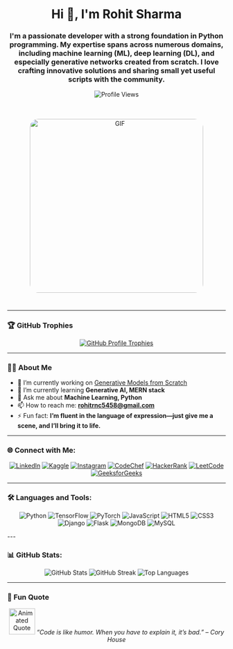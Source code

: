 <h1 align="center">Hi 👋, I'm Rohit Sharma</h1>

<h3 align="center">
    I'm a passionate developer with a strong foundation in Python programming. My expertise spans across numerous domains, including machine learning (ML), deep learning (DL), and especially generative networks created from scratch. I love crafting innovative solutions and sharing small yet useful scripts with the community.
</h3>


<p align="center">
    <img src="https://komarev.com/ghpvc/?username=rohit-sharma-rs&label=Profile%20views&color=0e75b6&style=flat" alt="Profile Views" />
</p>
<br>
<br>
<div align="center" style="position: relative; width: 100%; padding-bottom: 5%; max-width: 400px; margin: auto;">
    <img src="https://media3.giphy.com/media/v1.Y2lkPTc5MGI3NjExOWRsd3hxdTBoZmhxY2d0Z2ExZTd6ZnBxYng3Ynhnc2dzNmcwOW42YiZlcD12MV9pbnRlcm5hbF9naWZfYnlfaWQmY3Q9Zw/QDjpIL6oNCVZ4qzGs7/giphy.webp" 
         alt="GIF" style="width: 100%; height: 400; border-radius: 20px;">
</div>

---

### 🏆 GitHub Trophies
<p align="center">
    <a href="https://github.com/ryo-ma/github-profile-trophy">
        <img src="https://github-profile-trophy.vercel.app/?username=rohit-sharma-rs&theme=onedark" alt="GitHub Profile Trophies" />
    </a>
</p>

---

### 👨‍💻 About Me
- 🔭 I’m currently working on [Generative Models from Scratch](https://github.com/Rohit-Sharma-RS/ML-and-DL/blob/main/GANs.ipynb)
- 🌱 I’m currently learning **Generative AI, MERN stack**
- 💬 Ask me about **Machine Learning, Python**
- 📫 How to reach me: **rohitrnc5458@gmail.com**
- ⚡ Fun fact: **I’m fluent in the language of expression—just give me a scene, and I’ll bring it to life.**

---

### 🌐 Connect with Me:
<p align="center">
    <a href="https://linkedin.com/in/rohit-sharma-b26200282" target="_blank"><img src="https://img.shields.io/badge/LinkedIn-0A66C2?style=for-the-badge&logo=linkedin&logoColor=white" alt="LinkedIn" /></a>
    <a href="https://kaggle.com/rohitsharma777" target="_blank"><img src="https://img.shields.io/badge/Kaggle-20BEFF?style=for-the-badge&logo=kaggle&logoColor=white" alt="Kaggle" /></a>
    <a href="https://instagram.com/behind_._you" target="_blank"><img src="https://img.shields.io/badge/Instagram-E4405F?style=for-the-badge&logo=instagram&logoColor=white" alt="Instagram" /></a>
    <a href="https://www.codechef.com/users/rohitsh77" target="_blank"><img src="https://img.shields.io/badge/CodeChef-5B4638?style=for-the-badge&logo=codechef&logoColor=white" alt="CodeChef" /></a>
    <a href="https://www.hackerrank.com/rohitrnc5458" target="_blank"><img src="https://img.shields.io/badge/HackerRank-2EC866?style=for-the-badge&logo=hackerrank&logoColor=white" alt="HackerRank" /></a>
    <a href="https://www.leetcode.com/rohitrnc5458" target="_blank"><img src="https://img.shields.io/badge/LeetCode-FFA116?style=for-the-badge&logo=leetcode&logoColor=black" alt="LeetCode" /></a>
    <a href="https://auth.geeksforgeeks.org/user/rohitrnwhh9" target="_blank"><img src="https://img.shields.io/badge/GeeksforGeeks-058a42?style=for-the-badge&logo=geeksforgeeks&logoColor=white" alt="GeeksforGeeks" /></a>
</p>

---

### 🛠️ Languages and Tools:
<p align="center">
    <img src="https://img.shields.io/badge/Python-3776AB?style=for-the-badge&logo=python&logoColor=white" alt="Python" />
    <img src="https://img.shields.io/badge/TensorFlow-FF6F00?style=for-the-badge&logo=tensorflow&logoColor=white" alt="TensorFlow" />
    <img src="https://img.shields.io/badge/PyTorch-EE4C2C?style=for-the-badge&logo=pytorch&logoColor=white" alt="PyTorch" />
    <img src="https://img.shields.io/badge/JavaScript-F7DF1E?style=for-the-badge&logo=javascript&logoColor=black" alt="JavaScript" />
    <img src="https://img.shields.io/badge/HTML5-E34F26?style=for-the-badge&logo=html5&logoColor=white" alt="HTML5" />
    <img src="https://img.shields.io/badge/CSS3-1572B6?style=for-the-badge&logo=css3&logoColor=white" alt="CSS3" />
    <img src="https://img.shields.io/badge/Django-092E20?style=for-the-badge&logo=django&logoColor=white" alt="Django" />
    <img src="https://img.shields.io/badge/Flask-000000?style=for-the-badge&logo=flask&logoColor=white" alt="Flask" />
    <img src="https://img.shields.io/badge/MongoDB-47A248?style=for-the-badge&logo=mongodb&logoColor=white" alt="MongoDB" />
    <img src="https://img.shields.io/badge/MySQL-4479A1?style=for-the-badge&logo=mysql&logoColor=white" alt="MySQL" />
</p>

---<br>

### 📊 GitHub Stats:
<p align="center">
    <img src="https://github-readme-stats.vercel.app/api?username=rohit-sharma-rs&show_icons=true&locale=en&theme=radical" alt="GitHub Stats" />
    <img src="https://github-readme-streak-stats.herokuapp.com/?user=rohit-sharma-rs&theme=radical" alt="GitHub Streak" />
    <img src="https://github-readme-stats.vercel.app/api/top-langs?username=rohit-sharma-rs&show_icons=true&locale=en&layout=compact&theme=radical" alt="Top Languages" />
</p>

---

### 🌟 Fun Quote
<p align="center">
    <img src="https://media.giphy.com/media/l0HlQ1NR4CzZsAiwo/giphy.gif" width="60" alt="Animated Quote" />
    <i>“Code is like humor. When you have to explain it, it’s bad.” – Cory House</i>
</p>
